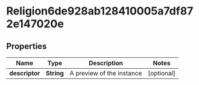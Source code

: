 

# Religion6de928ab128410005a7df872e147020e


## Properties

| Name | Type | Description | Notes |
|------------ | ------------- | ------------- | -------------|
|**descriptor** | **String** | A preview of the instance |  [optional] |



